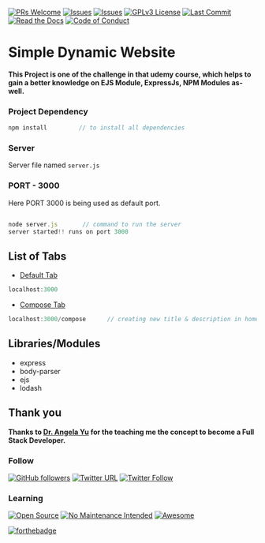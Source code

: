 [![PRs Welcome](https://img.shields.io/badge/PRs-welcome-brightgreen.svg?style=flat-square)](http://makeapullrequest.com)
[![Issues](https://img.shields.io/github/forks/PPranesh/Simple-Dynamic-Website)](https://github.com/PPranesh/Simple-Dynamic-Website/issues)
[![Issues](https://img.shields.io/github/issues/PPranesh/Simple-Dynamic-Website)](https://github.com/PPranesh/Simple-Dynamic-Website/issues)
[![GPLv3 License](https://img.shields.io/badge/License-GPL%20v3-yellow.svg)](https://opensource.org/licenses/)
[![Last Commit](https://img.shields.io/github/last-commit/PPranesh/Simple-Dynamic-Website)]()
[![Read the Docs](https://readthedocs.org/projects/yt2mp3/badge/?version=latest)](https://yt2mp3.readthedocs.io/en/latest/?badge=latest)
[![Code of Conduct](https://img.shields.io/badge/code%20of-conduct-ff69b4.svg?style=flat)](https://github.com/tterb/hyde/blob/master/docs/CODE_OF_CONDUCT.md) 

# Simple Dynamic Website

**This Project is one of the challenge in that udemy course, which helps to gain a better knowledge on EJS Module, ExpressJs, NPM Modules as-well.**

### Project Dependency

```javascript
npm install         // to install all dependencies
```

### Server

Server file named `server.js`

### PORT - 3000

Here PORT 3000 is being used as default port.

```javascript

node server.js       // command to run the server
server started!! runs on port 3000

```
## List of Tabs

* [Default Tab](#default_tab)
```javascript
localhost:3000
```
* [Compose Tab](#compose_tab)
```javascript
localhost:3000/compose      // creating new title & description in home-page, type url to open the page
```

## Libraries/Modules

* express
* body-parser
* ejs
* lodash

## Thank you

**Thanks to [Dr. Angela Yu](https://www.udemy.com/user/4b4368a3-b5c8-4529-aa65-2056ec31f37e/) for the teaching me the concept to become a Full Stack Developer.**

### Follow

[![GitHub followers](https://img.shields.io/github/followers/PPranesh?style=social)](https://github.com/PPranesh/My_ToDo_version_1/MyBadges)
[![Twitter URL](https://img.shields.io/twitter/url?style=social&url=https%3A%2F%2Ftwitter.com%2Fpranesh07269610)](https://twitter.com/pranesh07269610)
[![Twitter Follow](https://img.shields.io/twitter/follow/pranesh07269610?style=social)](https://twitter.com/pranesh07269610)

### Learning 

[![Open Source](https://badges.frapsoft.com/os/v1/open-source.svg?v=103)](https://opensource.org/)
[![No Maintenance Intended](http://unmaintained.tech/badge.svg)](http://unmaintained.tech/)
[![Awesome](https://cdn.rawgit.com/sindresorhus/awesome/d7305f38d29fed78fa85652e3a63e154dd8e8829/media/badge.svg)](https://github.com/sindresorhus/awesome)


[![forthebadge](https://forthebadge.com/images/featured/featured-built-with-love.svg)](http://forthebadge.com)
